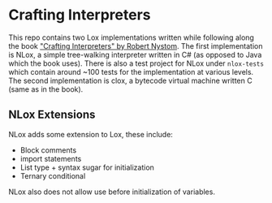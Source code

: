 # Crafting Interpreters

This repo contains two Lox implementations written while following along the book ["Crafting Interpreters" by Robert Nystom](https://craftinginterpreters.com/).
The first implementation is NLox, a simple tree-walking interpreter written in C# (as opposed to Java which the book uses).
There is also a test project for NLox under `nlox-tests` which contain around ~100 tests for the implementation at various levels.
The second implementation is clox, a bytecode virtual machine written C (same as in the book).

## NLox Extensions

NLox adds some extension to Lox, these include:

* Block comments
* import statements
* List type + syntax sugar for initialization
* Ternary conditional

NLox also does not allow use before initialization of variables.
